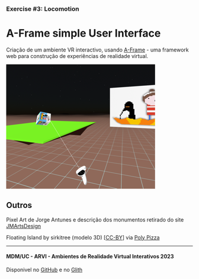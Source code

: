 ### Exercise #3: Locomotion

# A-Frame simple User Interface

Criação de um ambiente VR interactivo, usando [A-Frame](https://aframe.io) - uma framework web para construção de experiências de realidade virtual.

![image](image.png)

## Outros

Pixel Art de Jorge Antunes e descrição dos monumentos retirado do site [JMArtsDesign](https://www.pixilart.com/jmartsdesign)

Floating Island by sirkitree (modelo 3D) [[CC-BY](https://creativecommons.org/licenses/by/3.0/)] via [Poly Pizza](https://poly.pizza/m/eEz9hdknXOi)

---

#### MDM/UC - ARVI - Ambientes de Realidade Virtual Interativos 2023

Disponivel no [GitHub](https://jmartsdesign.github.io/Exercise-3-Locomotion/)  e no [Glith](https://glitch.com/~exercise-3-locomotion-main)
